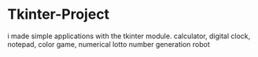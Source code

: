 # Tkinter-Project
i made simple applications with the tkinter module.
calculator, digital clock, notepad, color game, numerical lotto number generation robot
